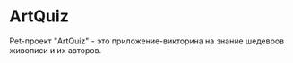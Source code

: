 # ArtQuiz
Pet-проект "ArtQuiz" - это приложение-викторина на знание шедевров живописи и их авторов.
